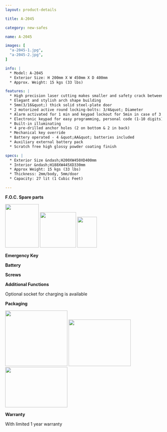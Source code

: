 ```yaml
---
layout: product-details

title: A-2045

category: new-safes

name: A-2045

images: [
  "a-2045-1.jpg",
  "a-2045-2.jpg",
]

info: |
  * Model: A-2045
  * Exterior Size: H 200mm X W 450mm X D 400mm
  * Approx. Weight: 15 kgs (33 lbs)

features: |
  * High precision laser cutting makes smaller and safety crack between door and door jamb
  * Elegant and stylish arch shape building
  * 5mm(3/16&quot;) thick solid steel-plate door 
  * 2 motorized active round locking-bolts: 3/4&quot; Diameter
  * Alarm activated for 1 min and keypad lockout for 5min in case of 3 times wrong try
  * Electronic keypad for easy programming, personal code (1-10 digits),manager code (1-10 digits)
  * Built-in illuminating
  * 4 pre-drilled anchor holes (2 on bottom & 2 in back)
  * Mechanical key override
  * Battery operated - 4 &quot;AA&quot; batteries included
  * Auxiliary external battery pack
  * Scratch free high glossy powder coating finish

specs: |
  * Exterior Size &ndash;H200XW450XD400mm
  * Interior &ndash;H188XW445XD330mm
  * Approx Weight: 15 kgs (33 lbs)
  * Thickness: 2mm/body, 5mm/door
  * Capacity: 27 lit (1 Cubic Feet)

---
```


**F.O.C. Spare parts**

<img alt="" src="{IMAGE_CDN}/a-2045-3.jpg" style="width: 108px; height: 140px" />

<img alt="" src="{IMAGE_CDN}/a-2045-4.jpg" style="width: 116px; height: 114px" />

<img alt="" src="{IMAGE_CDN}/a-2045-5.jpg" style="width: 63px; height: 99px" />

**Emergency Key**

**Battery**

**Screws**

**Additional Functions**

Optional socket for charging is available

**Packaging**

<img alt="" src="{IMAGE_CDN}/a-2045-6.jpg" style="width: 200px; height: 179px" />

<img alt="" src="{IMAGE_CDN}/a-2045-7.jpg" style="width: 200px; height: 150px" />

<img alt="" src="{IMAGE_CDN}/a-2045-8.jpg" style="width: 200px; height: 130px" />

**Warranty**

With limited 1 year warranty


